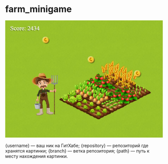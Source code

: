 # farm_minigame

![Image alt](https://github.com/alluxxtech/farm_minigame/raw/master/assets/images/farmscreen.jpg)

{username} — ваш ник на ГитХабе;
{repository} — репозиторий где хранятся картинки;
{branch} — ветка репозитория;
{path} — путь к месту нахождения картинки.
